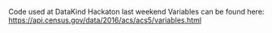 Code used at DataKind Hackaton last weekend
Variables can be found here: https://api.census.gov/data/2016/acs/acs5/variables.html
